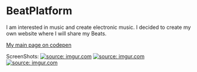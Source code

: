 # BeatPlatform

I am interested in music and create electronic music. I decided to create my own website where I will share my Beats.

[My main page on codepen](https://codepen.io/rockyxam/pen/KKwNagg?editors=1000)

ScreenShots:
<a href="https://imgur.com/eBojL3W"><img src="https://i.imgur.com/eBojL3W.png" title="source: imgur.com" /></a>
<a href="https://imgur.com/YF5bXwn"><img src="https://i.imgur.com/YF5bXwn.png" title="source: imgur.com" /></a>
<a href="https://imgur.com/Zxy0zoN"><img src="https://i.imgur.com/Zxy0zoN.png" title="source: imgur.com" /></a>
